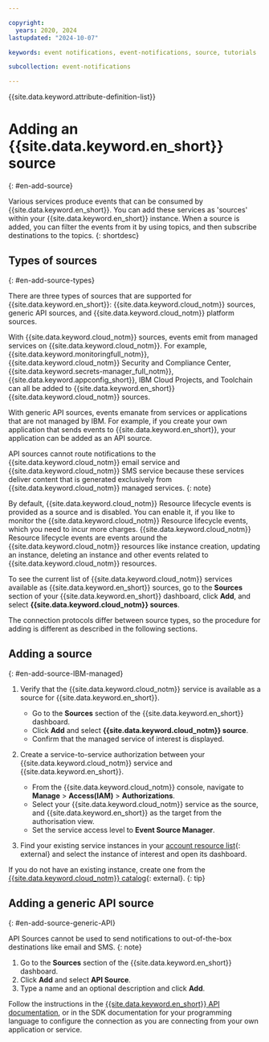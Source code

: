 ```yaml
---

copyright:
  years: 2020, 2024
lastupdated: "2024-10-07"

keywords: event notifications, event-notifications, source, tutorials

subcollection: event-notifications

---
```


{{site.data.keyword.attribute-definition-list}}

# Adding an {{site.data.keyword.en_short}} source
{: #en-add-source}

Various services produce events that can be consumed by {{site.data.keyword.en_short}}. You can add these services as 'sources' within your {{site.data.keyword.en_short}} instance. When a source is added, you can filter the events from it by using topics, and then subscribe destinations to the topics.
{: shortdesc}

## Types of sources
{: #en-add-source-types}

There are three types of sources that are supported for {{site.data.keyword.en_short}}: {{site.data.keyword.cloud_notm}} sources, generic API sources, and {{site.data.keyword.cloud_notm}} platform sources.

With {{site.data.keyword.cloud_notm}} sources, events emit from managed services on {{site.data.keyword.cloud_notm}}. For example, {{site.data.keyword.monitoringfull_notm}}, {{site.data.keyword.cloud_notm}} Security and Compliance Center, {{site.data.keyword.secrets-manager_full_notm}}, {{site.data.keyword.appconfig_short}}, IBM Cloud Projects, and Toolchain can all be added to {{site.data.keyword.en_short}} {{site.data.keyword.cloud_notm}} sources.

With generic API sources, events emanate from services or applications that are not managed by IBM. For example, if you create your own application that sends events to {{site.data.keyword.en_short}}, your application can be added as an API source.

API sources cannot route notifications to the {{site.data.keyword.cloud_notm}} email service and {{site.data.keyword.cloud_notm}} SMS service because these services deliver content that is generated exclusively from {{site.data.keyword.cloud_notm}} managed services.
{: note}

By default, {{site.data.keyword.cloud_notm}} Resource lifecycle events is provided as a source and is disabled. You can enable it, if you like to monitor the {{site.data.keyword.cloud_notm}} Resource lifecycle events, which you need to incur more charges. {{site.data.keyword.cloud_notm}} Resource lifecycle events are events around the {{site.data.keyword.cloud_notm}} resources like instance creation, updating an instance, deleting an instance and other events related to {{site.data.keyword.cloud_notm}} resources.

To see the current list of {{site.data.keyword.cloud_notm}} services available as {{site.data.keyword.en_short}} sources, go to the **Sources** section of your {{site.data.keyword.en_short}} dashboard, click **Add**, and select **{{site.data.keyword.cloud_notm}} sources**.

The connection protocols differ between source types, so the procedure for adding is different as described in the following sections.

## Adding a source
{: #en-add-source-IBM-managed}

1. Verify that the {{site.data.keyword.cloud_notm}} service is available as a source for {{site.data.keyword.en_short}}.
   - Go to the **Sources** section of the {{site.data.keyword.en_short}} dashboard.
   - Click **Add** and select **{{site.data.keyword.cloud_notm}} source**.
   - Confirm that the managed service of interest is displayed.

1. Create a service-to-service authorization between your {{site.data.keyword.cloud_notm}} service and {{site.data.keyword.en_short}}.
   - From the {{site.data.keyword.cloud_notm}} console, navigate to **Manage** > **Access(IAM)** > **Authorizations**.
   - Select your {{site.data.keyword.cloud_notm}} service as the source, and {{site.data.keyword.en_short}} as the target from the authorisation view.
   - Set the service access level to **Event Source Manager**.

1. Find your existing service instances in your [account resource list](https://cloud.ibm.com/resources){: external} and select the instance of interest and open its dashboard.

If you do not have an existing instance, create one from the [{{site.data.keyword.cloud_notm}} catalog](https://cloud.ibm.com/catalog){: external}.
{: tip}

## Adding a generic API source
{: #en-add-source-generic-API}

API Sources cannot be used to send notifications to out-of-the-box destinations like email and SMS.
{: note}

1. Go to the **Sources** section of the {{site.data.keyword.en_short}} dashboard.
1. Click **Add** and select **API Source**.
1. Type a name and an optional description and click **Add**.

Follow the instructions in the [{{site.data.keyword.en_short}} API documentation](/apidocs/event-notifications), or in the SDK documentation for your programming language to configure the connection as you are connecting from your own application or service.
